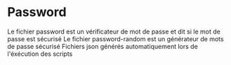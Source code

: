 # Password
Le fichier password est un vérificateur de mot de passe et dit si le mot de passe est sécurisé 
Le fichier password-random est un générateur de mots de passe sécurisé
Fichiers json générés automatiquement lors de l'éxécution des scripts

